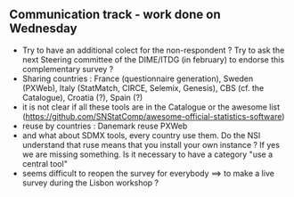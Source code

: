 ## Communication track - work done on Wednesday

  * Try to have an additional colect for the non-respondent ? Try to ask the next Steering committee of the DIME/ITDG (in february) to endorse this complementary survey ?
  * Sharing countries : France (questionnaire generation), Sweden (PXWeb), Italy (StatMatch, CIRCE, Selemix, Genesis), CBS (cf. the Catalogue), Croatia (?), Spain (?)
  * it is not clear if all these tools are in the Catalogue or the awesome list (https://github.com/SNStatComp/awesome-official-statistics-software)
  * reuse by countries : Danemark reuse PXWeb
  * and what about SDMX tools, every country use them. Do the NSI understand that ruse means that you install your own instance ? If yes we are missing something. Is it necessary to have a category "use a central tool"
  * seems difficult to reopen the survey for everybody ==> to make a live survey during the Lisbon workshop ?
